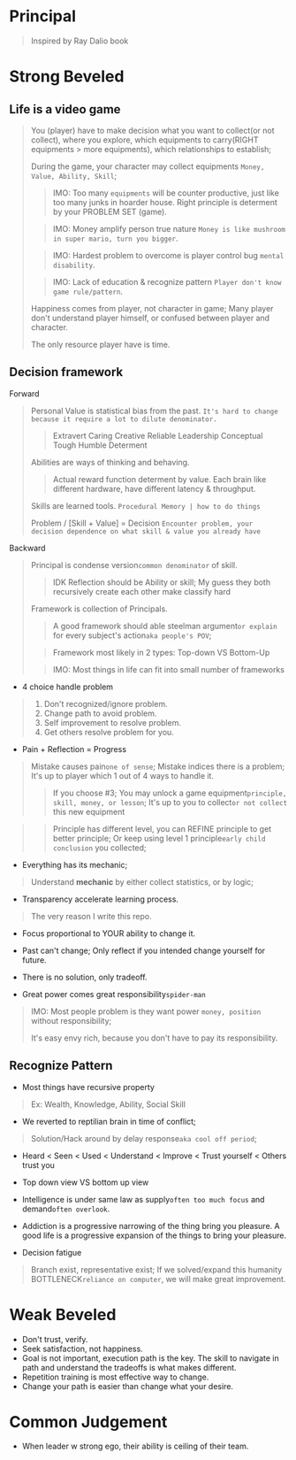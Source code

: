# Principal
> Inspired by Ray Dalio book

# Strong Beveled

## Life is a video game
> You (player) have to make decision what you want to collect(or not collect), where you explore, which equipments to carry(RIGHT equipments > more equipments), which relationships to establish;
> 
> During the game, your character may collect equipments `Money, Value, Ability, Skill`;
> 
>> IMO: Too many `equipments` will be counter productive, just like too many junks in hoarder house. Right principle is determent by your PROBLEM SET (game).
> 
>> IMO: Money amplify person true nature `Money is like mushroom in super mario, turn you bigger`.
> 
>> IMO: Hardest problem to overcome is player control bug `mental disability`.
> 
>> IMO: Lack of education & recognize pattern `Player don't know game rule/pattern`.
> 
> Happiness comes from player, not character in game; Many player don't understand player himself, or confused between player and character.
>
> The only resource player have is time.


## Decision framework
Forward
> Personal Value is statistical bias from the past. `It's hard to change because it require a lot to dilute denominator.`
> > Extravert
> > Caring
> > Creative
> > Reliable
> > Leadership
> > Conceptual
> > Tough
> > Humble
> > Determent
> 
> Abilities are ways of thinking and behaving.
> > Actual reward function determent by value.
> > Each brain like different hardware, have different latency & throughput.
>
> Skills are learned tools. `Procedural Memory | how to do things`
>
> Problem / [Skill + Value] = Decision `Encounter problem, your decision dependence on what skill & value you already have`

Backward
> Principal is condense version`common denominator` of skill.
> > IDK Reflection should be Ability or skill; My guess they both recursively create each other make classify hard
>
> Framework is collection of Principals.
> > A good framework should able steelman argument`or explain` for every subject's action`aka people's POV`;
> 
> > Framework most likely in 2 types: Top-down VS Bottom-Up
> 
> > IMO: Most things in life can fit into small number of frameworks


- 4 choice handle problem
> 1. Don't recognized/ignore problem.
> 2. Change path to avoid problem.
> 3. Self improvement to resolve problem.
> 4. Get others resolve problem for you.

- Pain + Reflection = Progress
> Mistake causes pain`one of sense`; Mistake indices there is a problem; It's up to player which 1 out of 4 ways to handle it.
>> If you choose #3; You may unlock a game equipment`principle, skill, money, or lesson`; It's up to you to collect`or not collect` this new equipment

>> Principle has different level, you can REFINE principle to get better principle; Or keep using level 1 principle`early child conclusion` you collected; 

- Everything has its mechanic;
> Understand **mechanic** by either collect statistics, or by logic;

- Transparency accelerate learning process.
> The very reason I write this repo.

- Focus proportional to YOUR ability to change it.

- Past can't change; Only reflect if you intended change yourself for future.

- There is no solution, only tradeoff.

- Great power comes great responsibility`spider-man`
> IMO: Most people problem is they want power `money, position` without responsibility;
> 
> It's easy envy rich, because you don't have to pay its responsibility.

## Recognize Pattern
- Most things have recursive property
> Ex: Wealth, Knowledge, Ability, Social Skill

- We reverted to reptilian brain in time of conflict;
> Solution/Hack around by delay response`aka cool off period`;

- Heard < Seen < Used < Understand < Improve < Trust yourself < Others trust you

- Top down view VS bottom up view

- Intelligence is under same law as supply`often too much focus` and demand`often overlook`.

- Addiction is a progressive narrowing of the thing bring you pleasure. A good life is a progressive expansion of the things to bring your pleasure.

- Decision fatigue
> Branch exist, representative exist; If we solved/expand this humanity BOTTLENECK`reliance on computer`, we will make great improvement.


# Weak Beveled
- Don't trust, verify.
- Seek satisfaction, not happiness.
- Goal is not important, execution path is the key. The skill to navigate in path and understand the tradeoffs is what makes different.
- Repetition training is most effective way to change.
- Change your path is easier than change what your desire.

# Common Judgement
- When leader w strong ego, their ability is ceiling of their team.